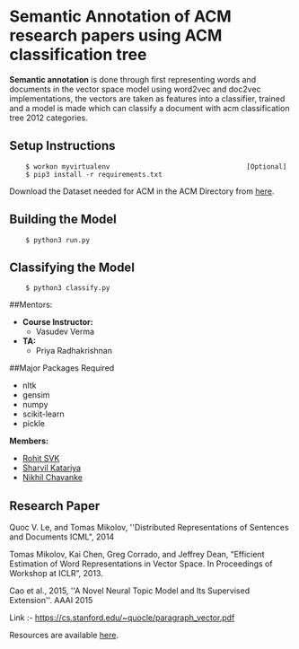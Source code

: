 # Semantic Annotation of ACM research papers using ACM classification tree

**Semantic annotation** is done through first representing words and documents in the vector space model using word2vec and doc2vec implementations, the vectors are taken as features into a classifier, trained and a model is made which can classify a document with acm classification tree 2012 categories.

## Setup Instructions
```
    $ workon myvirtualenv                                  [Optional]
	$ pip3 install -r requirements.txt
```
Download the Dataset needed for ACM in the ACM Directory from [here](https://www.dropbox.com/s/91uc71wlhd4sg70/CS_Citation_Network.zip?dl=0).

## Building the Model
```
    $ python3 run.py
```

## Classifying the Model
```
    $ python3 classify.py
```

##Mentors:
- **Course Instructor:**
	- Vasudev Verma
- **TA:**
	- Priya Radhakrishnan

##Major Packages Required
- nltk
- gensim
- numpy
- scikit-learn
- pickle

**Members:**
- [Rohit SVK](https://github.com/rohitsakala)
- [Sharvil Katariya](https://github.com/scorpionhiccup)
- [Nikhil Chavanke](https://github.com/nikhilchavanke) 

## Research Paper
Quoc V. Le, and Tomas Mikolov, ''Distributed Representations of Sentences and Documents ICML", 2014

Tomas Mikolov, Kai Chen, Greg Corrado, and Jeffrey Dean, “Efficient Estimation of Word Representations in Vector Space. In Proceedings of Workshop at ICLR”, 2013.

Cao et al., 2015, ''A Novel Neural Topic Model and Its Supervised Extension''. AAAI 2015

Link :- https://cs.stanford.edu/~quocle/paragraph_vector.pdf

Resources are available [here](resources.md).